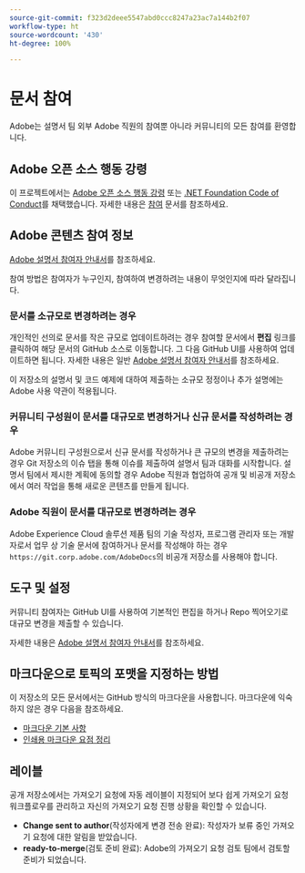 ```yaml
---
source-git-commit: f323d2deee5547abd0ccc8247a23ac7a144b2f07
workflow-type: ht
source-wordcount: '430'
ht-degree: 100%

---
```

# 문서 참여

Adobe는 설명서 팀 외부 Adobe 직원의 참여뿐 아니라 커뮤니티의 모든 참여를 환영합니다.

## Adobe 오픈 소스 행동 강령

이 프로젝트에서는 [Adobe 오픈 소스 행동 강령](code-of-conduct.md) 또는 [.NET Foundation Code of Conduct](https://dotnetfoundation.org/code-of-conduct)를 채택했습니다. 자세한 내용은 [참여](contributing.md) 문서를 참조하세요.

## Adobe 콘텐츠 참여 정보

[Adobe 설명서 참여자 안내서](https://docs.adobe.com/content/help/ko/contributor/contributor-guide/introduction.html)를 참조하세요.

참여 방법은 참여자가 누구인지, 참여하여 변경하려는 내용이 무엇인지에 따라 달라집니다.

### 문서를 소규모로 변경하려는 경우

개인적인 선의로 문서를 작은 규모로 업데이트하려는 경우 참여할 문서에서 **편집** 링크를 클릭하여 해당 문서의 GitHub 소스로 이동합니다. 그 다음 GitHub UI를 사용하여 업데이트하면 됩니다. 자세한 내용은 일반 [Adobe 설명서 참여자 안내서](https://docs.adobe.com/content/help/ko/contributor/contributor-guide/introduction.html)를 참조하세요.

이 저장소의 설명서 및 코드 예제에 대하여 제출하는 소규모 정정이나 추가 설명에는 Adobe 사용 약관이 적용됩니다.

### 커뮤니티 구성원이 문서를 대규모로 변경하거나 신규 문서를 작성하려는 경우

Adobe 커뮤니티 구성원으로서 신규 문서를 작성하거나 큰 규모의 변경을 제출하려는 경우 Git 저장소의 이슈 탭을 통해 이슈를 제출하여 설명서 팀과 대화를 시작합니다. 설명서 팀에서 제시한 계획에 동의할 경우 Adobe 직원과 협업하여 공개 및 비공개 저장소에서 여러 작업을 통해 새로운 콘텐츠를 만들게 됩니다.

<!--
If you submit a pull request with significant changes to documentation and code examples, you'll see a message in the pull request asking you to submit an online contribution license agreement (CLA). We need you to complete the online form before we can review your pull request.
-->

### Adobe 직원이 문서를 대규모로 변경하려는 경우

Adobe Experience Cloud 솔루션 제품 팀의 기술 작성자, 프로그램 관리자 또는 개발자로서 업무 상 기술 문서에 참여하거나 문서를 작성해야 하는 경우 `https://git.corp.adobe.com/AdobeDocs`의 비공개 저장소를 사용해야 합니다.

<!--Employees from other parts of the Adobe world should use the public repo for minor updates.-->

## 도구 및 설정

커뮤니티 참여자는 GitHub UI를 사용하여 기본적인 편집을 하거나 Repo 찍어오기로 대규모 변경을 제출할 수 있습니다.

자세한 내용은 [Adobe 설명서 참여자 안내서](https://docs.adobe.com/content/help/ko/contributor/contributor-guide/introduction.html)를 참조하세요.

## 마크다운으로 토픽의 포맷을 지정하는 방법

이 저장소의 모든 문서에서는 GitHub 방식의 마크다운을 사용합니다. 마크다운에 익숙하지 않은 경우 다음을 참조하세요.

* [마크다운 기본 사항](https://help.github.com/articles/getting-started-with-writing-and-formatting-on-github/)
* [인쇄용 마크다운 요점 정리](https://guides.github.com/pdfs/markdown-cheatsheet-online.pdf)

## 레이블

공개 저장소에서는 가져오기 요청에 자동 레이블이 지정되어 보다 쉽게 가져오기 요청 워크플로우를 관리하고 자신의 가져오기 요청 진행 상황을 확인할 수 있습니다.

* **Change sent to author**(작성자에게 변경 전송 완료): 작성자가 보류 중인 가져오기 요청에 대한 알림을 받았습니다.
* **ready-to-merge**(검토 준비 완료): Adobe의 가져오기 요청 검토 팀에서 검토할 준비가 되었습니다.
